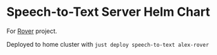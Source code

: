 # Speech-to-Text Server Helm Chart

For [Rover](https://github.com/alexdenisova/rover) project. 

Deployed to home cluster with `just deploy speech-to-text alex-rover`
